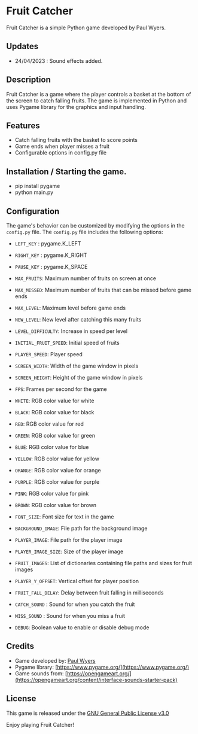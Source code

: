 # Fruit Catcher

Fruit Catcher is a simple Python game developed by Paul Wyers.

## Updates

- 24/04/2023 : Sound effects added.

## Description

Fruit Catcher is a game where the player controls a basket at the bottom of the screen to catch falling fruits. 
The game is implemented in Python and uses Pygame library for the graphics and input handling.

## Features

- Catch falling fruits with the basket to score points
- Game ends when player misses a fruit 
- Configurable options in config.py file

## Installation / Starting the game.

- pip install pygame
- python main.py

## Configuration

The game's behavior can be customized by modifying the options in the `config.py` file. 
The `config.py` file includes the following options:

- `LEFT_KEY` : pygame.K_LEFT
- `RIGHT_KEY` : pygame.K_RIGHT
- `PAUSE_KEY` : pygame.K_SPACE

- `MAX_FRUITS`: Maximum number of fruits on screen at once
- `MAX_MISSED`: Maximum number of fruits that can be missed before game ends
- `MAX_LEVEL`: Maximum level before game ends
- `NEW_LEVEL`: New level after catching this many fruits
- `LEVEL_DIFFICULTY`: Increase in speed per level
- `INITIAL_FRUIT_SPEED`: Initial speed of fruits
- `PLAYER_SPEED`: Player speed

- `SCREEN_WIDTH`: Width of the game window in pixels
- `SCREEN_HEIGHT`: Height of the game window in pixels
- `FPS`: Frames per second for the game

- `WHITE`: RGB color value for white
- `BLACK`: RGB color value for black
- `RED`: RGB color value for red
- `GREEN`: RGB color value for green
- `BLUE`: RGB color value for blue
- `YELLOW`: RGB color value for yellow
- `ORANGE`: RGB color value for orange
- `PURPLE`: RGB color value for purple
- `PINK`: RGB color value for pink
- `BROWN`: RGB color value for brown

- `FONT_SIZE`: Font size for text in the game
- `BACKGROUND_IMAGE`: File path for the background image
- `PLAYER_IMAGE`: File path for the player image
- `PLAYER_IMAGE_SIZE`: Size of the player image
- `FRUIT_IMAGES`: List of dictionaries containing file paths and sizes for fruit images

- `PLAYER_Y_OFFSET`: Vertical offset for player position
- `FRUIT_FALL_DELAY`: Delay between fruit falling in milliseconds

- `CATCH_SOUND` : Sound for when you catch the fruit
- `MISS_SOUND` : Sound for when you miss a fruit

- `DEBUG`: Boolean value to enable or disable debug mode

## Credits

- Game developed by: [Paul Wyers](https://github.com/w1s3on3/) 
- Pygame library: [https://www.pygame.org/](https://www.pygame.org/)
- Game sounds from: [https://opengameart.org/](https://opengameart.org/content/interface-sounds-starter-pack)

## License

This game is released under the [GNU General Public License v3.0](https://www.gnu.org/licenses/gpl-3.0.en.html)

Enjoy playing Fruit Catcher!

